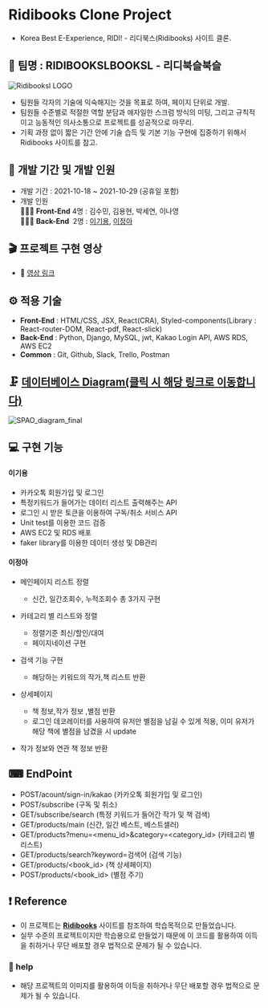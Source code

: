 # Ridibooks Clone Project

- Korea Best E-Experience, RIDI! - 리디북스(Ridibooks) 사이트 클론.

## 🎇 팀명 : RIDIBOOKSLBOOKSL - 리디북슬북슬

![Ridibooksl LOGO](https://user-images.githubusercontent.com/88086271/139569924-7a5e2f69-0190-44e6-b3f8-118a25272992.png)
- 팀원들 각자의 기술에 익숙해지는 것을 목표로 하여, 페이지 단위로 개발.
- 팀원들 수준별로 적절한 역할 분담과 애자일한 스크럼 방식의 미팅, 그리고 규칙적이고 능동적인 의사소통으로 프로젝트를
성공적으로 마무리.
- 기획 과정 없이 짧은 기간 안에 기술 습득 및 기본 기능 구현에 집중하기 위해서 Ridibooks 사이트를 참고.

## 📅 개발 기간 및 개발 인원

- 개발 기간 : 2021-10-18 ~ 2021-10-29 (공휴일 포함)
- 개발 인원 <br/>
 👨‍👧‍👦 **Front-End** 4명 : 김수민, 김용현, 박세연, 이나영 <br/>
 👨‍👧‍👦 **Back-End** &nbsp;2명 : [이기용](https://github.com/leeky940926), [이정아](https://github.com/wjddk97)

## 🎬 프로젝트 구현 영상

- 🔗 [영상 링크](https://youtu.be/AiPwNHyOqH4)

## ⚙ 적용 기술
- **Front-End** : HTML/CSS, JSX, React(CRA), Styled-components(Library : React-router-DOM, React-pdf, React-slick)
- **Back-End** : Python, Django, MySQL, jwt, Kakao Login API, AWS RDS, AWS EC2
- **Common** : Git, Github, Slack, Trello, Postman

## 🗜 [데이터베이스 Diagram(클릭 시 해당 링크로 이동합니다)](https://www.erdcloud.com/d/h7vvESQWD4F95yb54)
![SPAO_diagram_final](https://user-images.githubusercontent.com/88086271/139570067-a6dd6aa9-caa7-4691-a13e-cd0b23fd228f.png)

## 💻 구현 기능

#### 이기용

- 카카오톡 회원가입 및 로그인 
- 특정키워드가 들어가는 데이터 리스트 출력해주는 API
- 로그인 시 받은 토큰을 이용하여 구독/취소 서비스 API
- Unit test를 이용한 코드 검증
- AWS EC2 및 RDS 배포
- faker library를 이용한 데이터 생성 및 DB관리

#### 이정아

- 메인페이지 리스트 정렬
  - 신간, 일간조회수, 누적조회수 총 3가지 구현

- 카테고리 별 리스트와 정렬
   - 정렬기준 최신/할인/대여
   - 페이지네이션 구현
- 검색 기능 구현
  - 해당하는 키워드의 작가,책 리스트 반환
- 상세페이지
  - 책 정보,작가 정보 ,별점 반환
  - 로그인 데코레이터를 사용하여
유저만 별점을 남길 수 있게 적용,
이미 유저가 해당 책에 별점을 남겼을 시
update

- 작가 정보와 연관 책 정보 반환


## ⌨ EndPoint

- POST/acount/sign-in/kakao (카카오톡 회원가입 및 로그인)
- POST/subscribe (구독 및 취소)
- GET/subscribe/search (특정 키워드가 들어간 작가 및 책 검색)
- GET/products/main (신간, 일간 베스트, 베스트셀러)
- GET/products?menu=<menu_id>&category=<category_id> (카테고리 별 리스트)
- GET/products/search?keyword=검색어 (검색 기능)
- GET/products/<book_id> (책 상세페이지)
- POST/products/<book_id> (별점 주기)


## ❗ Reference
- 이 프로젝트는 [**Ridibooks**](https://ridibooks.com/) 사이트를 참조하여 학습목적으로 만들었습니다.
- 실무 수준의 프로젝트이지만 학습용으로 만들었기 때문에 이 코드를 활용하여 이득을 취하거나 무단 배포할 경우 법적으로 문제가 될 수 있습니다.

### 🙏 help   
- 해당 프로젝트의 이미지를 활용하여 이득을 취하거나 무단 배포할 경우 법적으로 문제가 될 수 있습니다.
